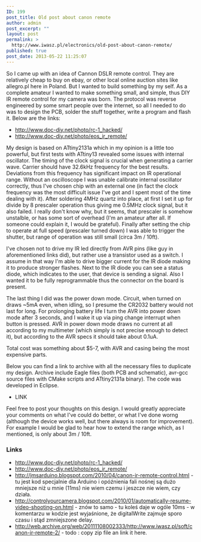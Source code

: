 ```yaml
---
ID: 199
post_title: Old post about canon remote
author: admin
post_excerpt: ""
layout: post
permalink: >
  http://www.iwasz.pl/electronics/old-post-about-canon-remote/
published: true
post_date: 2013-05-22 11:25:07
---
```

So I came up with an idea of Cannon DSLR remote control. They are relatively cheap to buy on ebay, or other local online auction sites like allegro.pl here in Poland. But I wanted to build something by my self. As a complete amateur I wanted to make something small, and simple, thus DIY IR remote control for my camera was born. The protocol was reverse engineered by some smart people over the internet, so all I needed to do was to design the PCB, solder the stuff together, write a program and flash it. Below are the links:
<ul>
	<li><a href="http://www.doc-diy.net/photo/rc-1_hacked/" rel="nofollow">http://www.doc-diy.net/photo/rc-1_hacked/</a></li>
	<li><a href="http://www.doc-diy.net/photo/eos_ir_remote/" rel="nofollow">http://www.doc-diy.net/photo/eos_ir_remote/</a></li>
</ul>
My design is based on ATtiny2131a which in my opinion is a little too powerful, but first tests with ATtiny13 revealed some issues with internal oscillator. The timing of the clock signal is crucial when generating a carrier wave. Carrier should have 32.6kHz frequency for the best results. Deviations from this frequency has significant impact on IR operational range. Without an oscilloscope I was unable calibrate internal oscillator correctly, thus I've chosen chip with an external one (in fact the clock frequency was the most difficult issue I've got and I spent most of the time dealing with it). After soldering 4MHz quartz into place, at first I set it up for divide by 8 prescaler operation thus giving me 0.5MHz clock signal, but it also failed. I really don't know why, but it seems, that prescaler is somehow unstalble, or has some sort of overhead (I'm an amateur after all. If someone could explain it, I would be grateful). Finally after setting the chip to operate at full speed (prescaler turned down) I was able to trigger the shutter, but range of operation was still small (circa 3m / 10ft).

I've chosen not to drive my IR led directly from AVR pins (like guy in aforementioned links did), but rather use a transistor used as a switch. I assume in that way I'm able to drive bigger current for the IR diode making it to produce stronger flashes. Next to the IR diode you can see a status diode, which indicates to the user, that device is sending a signal. Also I wanted it to be fully reprogrammable thus the connector on the board is present.

The last thing I did was the power down mode. Circuit, when turned on draws ~5mA even, when idling, so I presume the CR2032 battery would not last for long. For prolonging battery life I turn the AVR into power down mode after 3 seconds, and I wake it up via ping change interrupt when button is pressed. AVR in power down mode draws no current at all according to my multimeter (which simply is not precise enough to detect it), but according to the AVR specs it should take about 0.1uA.

Total cost was something about $5-7, with AVR and casing being the most expensive parts.

Below you can find a link to archive with all the necessary files to duplicate my design. Archive include Eagle files (both PCB and schematic), avr-gcc source files with CMake scripts and ATtiny2131a binary). The code was developed in Eclipse.
<ul>
	<li>LINK</li>
</ul>
Feel free to post your thoughts on this design. I would greatly appreciate your comments on what I've could do better, or what I've done worng (although the device works well, but there always is room for improvement). For example I would be glad to hear how to extend the range which, as I mentioned, is only about 3m / 10ft.
<h3>Links</h3>
<ul>
	<li><a href="http://www.doc-diy.net/photo/rc-1_hacked/" rel="nofollow">http://www.doc-diy.net/photo/rc-1_hacked/</a></li>
	<li><a href="http://www.doc-diy.net/photo/eos_ir_remote/" rel="nofollow">http://www.doc-diy.net/photo/eos_ir_remote/</a></li>
	<li><a href="http://jmsarduino.blogspot.com/2010/04/canon-ir-remote-control.html" rel="nofollow">http://jmsarduino.blogspot.com/2010/04/canon-ir-remote-control.html</a> - tu jest kod specjalnie dla Arduino i opóźnienia fali nośnej są dużo mniejsze niż u mnie (11ms) nie wiem czemu i jeszcze nie wiem, czy działa.</li>
	<li><a href="http://controlyourcamera.blogspot.com/2010/01/automatically-resume-video-shooting-on.html" rel="nofollow">http://controlyourcamera.blogspot.com/2010/01/automatically-resume-video-shooting-on.html</a> - znów to samo - tu koleś daje w ogóle 10ms - w komentarzu w kodzie jest wyjaśnione, że digitalWrite zajmuje sporo czasu i stąd zmniejszone delay.</li>
	<li><a href="http://web.archive.org/web/20111108002333/http://www.iwasz.pl/soft/canon-ir-remote-2/">http://web.archive.org/web/20111108002333/http://www.iwasz.pl/soft/canon-ir-remote-2/</a> - todo : copy zip file an link it here.</li>
</ul>